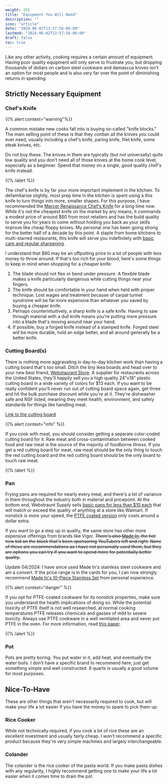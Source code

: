 ```yaml
---
weight: 201
title: "Equipment You Will Need"
description: ""
icon: "article"
date: "2024-06-02T13:57:56-06:00"
lastmod: "2024-06-02T13:57:56-06:00"
draft: false
toc: true
---
```


Like any other activity, cooking requires a certain amount of equipment. Having
poor quality equipment will only serve to frustrate you, but dropping thousands
of dollars on carbon steel cookware and damascus knives isn't an option for most
people and is also very far over the point of diminishing returns in spending.

## Strictly Necessary Equipment

### Chef's Knife

{{% alert context="warning"%}}

A common mistake new cooks fall into is buying so-called "knife blocks." The
main selling point of these is that they contian all the knives you could ever
need, usually including a chef's knife, paring knife, filet knife, some steak
knives, etc.

Do not buy these. The knives in them are typically (but not universally) quite
low quality and you don't need all of those knives at the home cook level,
especially as a beginner. Spend that money on a single, good quality chef's
knife instead.

{{% /alert %}}

The chef's knife is by far your more important implement in the kitchen. To
defamiliarize slightly, most prep time in the kitchen is spent using a this
knife to turn things into more, smaller shapes. For this purpose, I have
recommended the
[Mercer Renaissance Chef's Knife](https://www.mercerculinary.com/product/renaissance-chefs-knife-10-25-4-cm/)
for a long time now. While it's not the cheapest knife on the market by any
means, it commands a modest price of around $60 from most retailers and has the
build quality to serve you for years to come without holding you back as your
skills improve like cheap floppy knives. My personal one has been going strong
for the better half of a decade by this point. A staple from home kitchens to
multi-starred restaurants, this knife will serve you indefinitely with
[basic care and regular sharpening](./knifecare).

I understand that $60 may be an offputting price to a lot of people with less
money to throw around. If that's too rich for your blood, here's some things to
keep in mind when shopping for a cheaper knife:

1. The blade should not flex or bend under pressure. A flexible blade makes a
   knife particularly dangerous while cutting things near your fingers.
2. The knife should be comfortable in your hand when held with proper technique.
   Lost wages and treatment because of carpal tunnel syndrome will be far more
   expensive than whatever you saved by buying a cheaper knife.
3. Perhaps counterintuitively, a sharp knife is a safe knife. Having to saw
   through material with a dull knife means you're putting more pressure into a
   blade that's moving around near your hand.
4. If possible, buy a forged knife instead of a stamped knife. Forged steel will
   be more durable, hold an edge better, and all around generally be a better
   knife.

### Cutting Board(s)

There is nothing more aggravating in day-to-day kitchen work than having a
cutting board that's too small. Ditch the tiny Ikea boards and head over to your
new best friend, [Webstaurant Store](https://www.webstaurantstore.com/). A
supplier for restaurants across the United States, they'll happily sell you a
high quality 24"x18" plastic cutting board in a wide variety of colors for $13
each. If you want to be really confident you'll never run out of cutting board
space again, get three and hit the bulk purchase discount while you're at it.
They're dishwasher safe and NSF listed, meaning they meet health, environment,
and safety standards for things like handling meat.

[Link to the cutting board](https://www.webstaurantstore.com/choice-24-x-18-x-1-2-white-polyethylene-cutting-board/40724185WH.html)

{{% alert context="info" %}}

If you cook with meat, you should consider getting a separate color-coded
cutting board for it. Raw meat and cross-contamination between cooked food and
raw meat is the source of the majority of foodborne illness. If you get a red
cutting board for meat, raw meat should be the only thing to touch the red
cutting board and the red cutting board should be the only board to touch raw
meat.

{{% /alert %}}

### Pan

Frying pans are required for nearly every meal, and there's a lot of variance in
them throughout the industry both in material and pricepoint. At the bottom end,
Webstraunt Supply sells
[basic pans for less than $10 each](https://www.webstaurantstore.com/choice-10-aluminum-fry-pan/407FRYPAN.html)
that will match or exceed the quality of anything at a store like Walmart. If
nonstick is more your speed, the
[PTFE coated version](https://www.webstaurantstore.com/choice-10-non-stick-aluminum-fry-pan/407FRYPANNS.html)
only costs around a dollar extra.

If you want to go a step up in quality, the same store has other more expensive
offerings from brands like Vigor. ~~There's also
[Made In](https://madeincookware.com/), the hot new kid on the block that's been
sponsoring YouTubers left and right. None of these are recommendations as I have
not personally used them, but they are options you can try if you want to spend
more for potentially better quality.~~

Update 04/2024: I have since used Made In's stainless steel cookware and am a convert. If the price range is in the cards for you, I can now strongly recommend [Made In's 10-Piece Stainless Set](https://madeincookware.com/products/the-stainless-sets/10-piece) from personal experience.

{{% alert context="danger" %}}

If you opt for PTFE-coated cookware for its nonstick properties, make sure you
understand the health implications of doing so. While the potential toxicity of
PTFE itself is not well researched, at normal cooking temperatures PTFE releases
chemicals and gasses of mild to severe toxicity. Always use PTFE cookware in a
well ventilated area and never put PTFE in the oven. For more information, read
[this paper](https://pubmed.ncbi.nlm.nih.gov/28913736/).

{{% /alert %}}

### Pot

Pots are pretty boring. You put water in it, add heat, and eventually the water
boils. I don't have a specific brand to recommend here, just get something
simple and well constructed. 8 quarts is usually a good volume for most
purposes.

## Nice-To-Have

These are other things that aren't necessarily required to cook, but will make
your life a lot easier if you have the money to spare to pick them up.

### Rice Cooker

While not technically required, if you cook a lot of rice these are an excellent
investment and usually fairly cheap. I won't recommend a specific product
because they're very simple machines and largely interchangeable.

### Colander

The colander is the rice cooker of the pasta world. If you make pasta dishes
with any regularity, I highly recommend getting one to make your life a lot
easier when it comes time to drain the pot.
